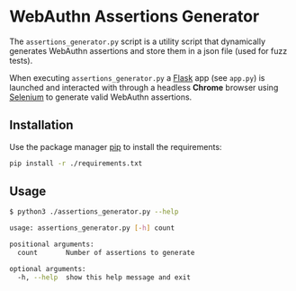 # WebAuthn Assertions Generator

The `assertions_generator.py` script is a utility script that dynamically generates WebAuthn assertions and store them in a json file (used for fuzz tests).

When executing `assertions_generator.py` a [Flask](https://flask.palletsprojects.com/en/3.0.x/) app (see `app.py`) is launched and interacted with through a headless **Chrome** browser using [Selenium](https://selenium-python.readthedocs.io/) to generate valid WebAuthn assertions.

## Installation

Use the package manager [pip](https://pip.pypa.io/en/stable/) to install the requirements:

```bash
pip install -r ./requirements.txt
```

## Usage

```bash
$ python3 ./assertions_generator.py --help

usage: assertions_generator.py [-h] count

positional arguments:
  count       Number of assertions to generate

optional arguments:
  -h, --help  show this help message and exit
```